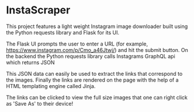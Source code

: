 # InstaScraper

This project features a light weight Instagram image downloader built using the Python requests library and Flask for its UI.

The Flask UI prompts the user to enter a URL (for example, https://www.instagram.com/p/Cmo_a46Jtwj/) and hit the submit button. On the backend the Python requests library calls Instagrams GraphQL api which returns JSON

This JSON data can easily be used to extract the links that correspond to the images. Finally the links are rendered on the page with the help of a HTML templating engine called Jinja. 

The links can be clicked to view the full size images that one can right click as 'Save As' to their device!
